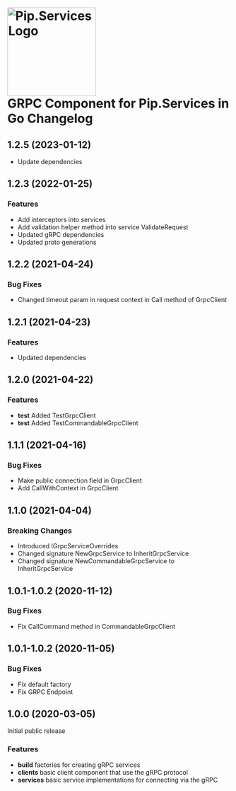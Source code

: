 # <img src="https://uploads-ssl.webflow.com/5ea5d3315186cf5ec60c3ee4/5edf1c94ce4c859f2b188094_logo.svg" alt="Pip.Services Logo" width="200"> <br/> GRPC Component for Pip.Services in Go Changelog

## <a name="1.2.5"></a> 1.2.5 (2023-01-12) 

- Update dependencies

## <a name="1.2.3"></a> 1.2.3 (2022-01-25) 

### Features
* Add interceptors into services 
* Add validation helper method into service ValidateRequest
* Updated gRPC dependencies
* Updated proto generations 

## <a name="1.2.2"></a> 1.2.2 (2021-04-24) 

### Bug Fixes
* Changed timeout param in request context in Call method of GrpcClient 

## <a name="1.2.1"></a> 1.2.1 (2021-04-23) 

### Features
* Updated dependencies

## <a name="1.2.0"></a> 1.2.0 (2021-04-22) 

### Features
* **test** Added TestGrpcClient
* **test** Added TestCommandableGrpcClient

## <a name="1.1.1"></a> 1.1.1 (2021-04-16) 

### Bug Fixes
* Make public connection field in GrpcClient
* Add CallWithContext in GrpcClient 

## <a name="1.1.0"></a> 1.1.0 (2021-04-04) 

### Breaking Changes
* Introduced IGrpcServiceOverrides
* Changed signature NewGrpcService to InheritGrpcService
* Changed signature NewCommandableGrpcService to InheritGrpcService

## <a name="1.0.1-1.0.2"></a> 1.0.1-1.0.2 (2020-11-12) 

### Bug Fixes
* Fix CallCommand method in CommandableGrpcClient


## <a name="1.0.1-1.0.2"></a> 1.0.1-1.0.2 (2020-11-05) 

### Bug Fixes
* Fix default factory
* Fix GRPC Endpoint


## <a name="1.0.0"></a> 1.0.0 (2020-03-05) 

Initial public release

### Features
* **build** factories for creating gRPC services
* **clients**  basic client component that use the gRPC protocol
* **services** basic service implementations for connecting via the gRPC

